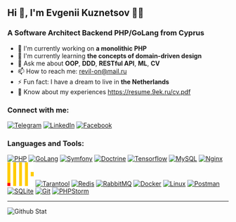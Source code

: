## Hi 👋, I'm Evgenii Kuznetsov 👨‍💻
### A Software Architect Backend PHP/GoLang from Cyprus

- 🔭 I'm currently working on **a monolithic PHP**
- 🌱 I'm currently learning **the concepts of domain-driven design**
- 💬 Ask me about **OOP**, **DDD**, **RESTful API**, **ML**, **CV**
- 📫 How to reach me: revil-on@mail.ru
- ⚡ Fun fact: I have a dream to live in **the Netherlands**
- 📄 Know about my experiences https://resume.9ek.ru/cv.pdf

### Connect with me:
<a href="https://t.me/revil_on"><img src="https://github.com/get-icon/geticon/raw/master/icons/telegram.svg" alt="Telegram" width="50"/></a>
<a href="https://www.linkedin.com/in/revilon/"><img src="https://github.com/get-icon/geticon/raw/master/icons/linkedin-icon.svg" alt="LinkedIn" width="50"/></a>
<a href="https://www.facebook.com/evgeniy.kuznetsov.315/"><img src="https://github.com/get-icon/geticon/raw/master/icons/facebook.svg" alt="Facebook" width="50"/></a>

### Languages and Tools:
<a href="https://www.php.net"><img src="https://github.com/get-icon/geticon/raw/master/icons/php.svg" alt="PHP" width="90"/></a>
<a href="https://go.dev"><img src="https://github.com/get-icon/geticon/raw/master/icons/go.svg" alt="GoLang" width="110"/></a>
<a href="https://symfony.com"><img src="https://github.com/get-icon/geticon/raw/master/icons/symfony.svg" alt="Symfony" width="50"/></a>
<a href="https://www.doctrine-project.org"><img src="https://github.com/get-icon/geticon/raw/master/icons/doctrine.svg" alt="Doctrine" width="50"/></a>
<a href="https://www.tensorflow.org"><img src="https://github.com/get-icon/geticon/raw/master/icons/tensorflow.svg" alt="Tensorflow" width="50"/></a>
<a href="https://www.mysql.com"><img src="https://github.com/get-icon/geticon/raw/master/icons/mysql.svg" alt="MySQL" width="50"/></a>
<a href="https://www.nginx.com"><img src="https://github.com/get-icon/geticon/raw/master/icons/nginx-icon.svg" alt="Nginx" width="50"/></a>
<a href="https://clickhouse.com"><img src="https://github.com/ClickHouse/ClickHouse/blob/19.5/website/images/logo.svg" alt="Clickhouse" width="60"/></a>
<a href="https://tarantool.org"><img src="https://avatars2.githubusercontent.com/u/2344919?v=2&s=50" alt="Tarantool" width="50"/></a>
<a href="https://redis.io"><img src="https://github.com/get-icon/geticon/raw/master/icons/redis.svg" alt="Redis" width="60"/></a>
<a href="https://www.rabbitmq.com"><img src="https://github.com/get-icon/geticon/raw/master/icons/rabbitmq.svg" alt="RabbitMQ" width="50"/></a>
<a href="https://www.docker.com"><img src="https://github.com/get-icon/geticon/raw/master/icons/docker-icon.svg" alt="Docker" width="70"/></a>
<a href="https://www.linux.org"><img src="https://github.com/get-icon/geticon/raw/master/icons/linux-tux.svg" alt="Linux" width="45"/></a>
<a href="https://www.postman.com"><img src="https://github.com/get-icon/geticon/raw/master/icons/postman.svg" alt="Postman" width="50"/></a>
<a href="https://www.sqlite.org"><img src="https://github.com/get-icon/geticon/raw/master/icons/sqlite.svg" alt="SQLite" width="100"/></a>
<a href="https://git-scm.com"><img src="https://github.com/get-icon/geticon/raw/master/icons/git-icon.svg" alt="Git" width="60"/></a>
<a href="https://www.jetbrains.com/phpstorm/"><img src="https://github.com/get-icon/geticon/raw/master/icons/phpstorm.svg" alt="PHPStorm" width="60"/></a>


----
![Github Stat](https://github-profile-summary-cards.vercel.app/api/cards/profile-details?username=revilon1991&theme=vue)
